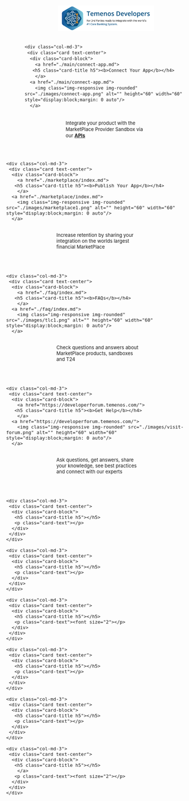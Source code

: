 <meta name="viewport" content="width=device-width, initial-scale=1.0">
<div style="max-width:80%;height:auto;">
 <div style="margin-left:35%">
<img src="./images/temenos-developers-home.png" border="0" alt="Null" class="center">
 <div style="margin-right:10%">
   </div>
   </div>
   </div>
<br>

<html>
<head>
<style>
#parent {
  height: 100px;
  width: 230px;
  margin-left: auto;
  margin-right: auto;
  border: 0px;
}
</style>
</head>
<body>

 <section id="sec-pricing" class="sec-pricing">
  <div class="container">
 
<div style="width:100%">
 <div style="margin-left:10%">
   <div class="row justify-content-center">
   
    <div class="col-md-3">
     <div class="card text-center">
      <div class="card-block">
        <a href="./main/connect-app.md">
       <h5 class="card-title h5"><b>Connect Your App</b></h4>
        </a>
      <a href="./main/connect-app.md">
        <img class="img-responsive img-rounded" src="./images/connect-app.png" alt="" height="60" width="60" style="display:block;margin: 0 auto"/>
      </a>
<br>
<div id="parent">
       <div class="panel panel-default">
  <div class="panel-body"><font size="2">Integrate your product with the MarketPlace Provider Sandbox via our <a href="./apis/index.md"><b>APIs</b></a>
</div>
      </div>
     </div>
      </div>
     </div>
    </div>

    <div class="col-md-3">
     <div class="card text-center">
      <div class="card-block">
        <a href="./marketplace/index.md">
       <h5 class="card-title h5"><b>Publish Your App</b></h4>
        </a>
      <a href="./marketplace/index.md">
        <img class="img-responsive img-rounded" src="./images/marketplace1.png" alt="" height="60" width="60" style="display:block;margin: 0 auto"/>
      </a>
<br>
<div id="parent">
       <div class="panel panel-default">
  <div class="panel-body"><font size="2">Increase retention by sharing your integration on the worlds largest financial MarketPlace
</div>
      </div>
     </div>
      </div>
     </div>
    </div>

    <div class="col-md-3">
     <div class="card text-center">
      <div class="card-block">
        <a href="./faq/index.md">
       <h5 class="card-title h5"><b>FAQs</b></h4>
        </a>
      <a href="./faq/index.md">
        <img class="img-responsive img-rounded" src="./images/tlc1.png" alt="" height="60" width="60" style="display:block;margin: 0 auto"/>
      </a>
<br>
<div id="parent">
       <div class="panel panel-default">
  <div class="panel-body"><font size="2">Check questions and answers about MarketPlace products, sandboxes and T24
</div>
      </div>
     </div>
      </div>
     </div>
    </div>


    <div class="col-md-3">
     <div class="card text-center">
      <div class="card-block">
        <a href="https://developerforum.temenos.com/">
       <h5 class="card-title h5"><b>Get Help</b></h4>
        </a>
      <a href="https://developerforum.temenos.com/">
        <img class="img-responsive img-rounded" src="./images/visit-forum.png" alt="" height="60" width="60" style="display:block;margin: 0 auto"/>
      </a>
<br>
<div id="parent">
       <div class="panel panel-default">
  <div class="panel-body"><font size="2">Ask questions, get answers, share your knowledge, see best practices and connect with our experts
</div>
      </div>
     </div>
      </div>
     </div>
    </div>


    <div class="col-md-3">
     <div class="card text-center">
      <div class="card-block">
       <h5 class="card-title h5"></h5>
       <p class="card-text"></p>
      </div>
     </div>
    </div>

    <div class="col-md-3">
     <div class="card text-center">
      <div class="card-block">
       <h5 class="card-title h5"></h5>
       <p class="card-text"></p>
      </div>
     </div>
    </div>

    <div class="col-md-3">
     <div class="card text-center">
      <div class="card-block">
       <h5 class="card-title h5"></h5>
       <p class="card-text"><font size="2"></p>
      </div>
     </div>
    </div>

    <div class="col-md-3">
     <div class="card text-center">
      <div class="card-block">
       <h5 class="card-title h5"></h5>
       <p class="card-text"></p>
      </div>
     </div>
    </div>

    <div class="col-md-3">
     <div class="card text-center">
      <div class="card-block">
       <h5 class="card-title h5"></h5>
       <p class="card-text"></p>
      </div>
     </div>
    </div>

    <div class="col-md-3">
     <div class="card text-center">
      <div class="card-block">
       <h5 class="card-title h5"></h5>
        </a>
       <p class="card-text"><font size="2"></p>
      </div>
     </div>
    </div>


 </div>
     </div>
    </div>
    </div>
 </section>



